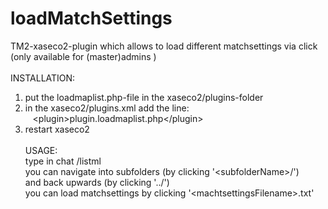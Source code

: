 loadMatchSettings
=================
TM2-xaseco2-plugin which allows to load different matchsettings via click (only available for (master)admins )
<br /><br />
INSTALLATION:<br />
1) put the loadmaplist.php-file in the xaseco2/plugins-folder<br />
2) in the xaseco2/plugins.xml add the line:<br />
&nbsp;&nbsp;&nbsp;&lt;plugin&gt;plugin.loadmaplist.php&lt;/plugin&gt;<br />
3) restart xaseco2
<br /><br />
USAGE:<br />
type in chat /listml<br />
you can navigate into subfolders (by clicking '&lt;subfolderName&gt;/')<br />
and back upwards (by clicking '../')<br />
you can load matchsettings by clicking '&lt;machtsettingsFilename&gt;.txt'


